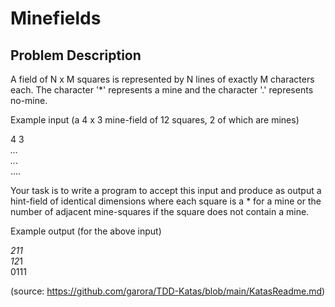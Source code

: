 # Minefields

## Problem Description

A field of N x M squares is represented by N lines of
exactly M characters each. The character '*' represents
a mine and the character '.' represents no-mine.

Example input (a 4 x 3 mine-field of 12 squares, 2 of
which are mines)

4 3\
*...\
..*.\
....

Your task is to write a program to accept this input and
produce as output a hint-field of identical dimensions
where each square is a * for a mine or the number of
adjacent mine-squares if the square does not contain a mine.

Example output (for the above input)

*211\
12*1\
0111

(source: https://github.com/garora/TDD-Katas/blob/main/KatasReadme.md)
